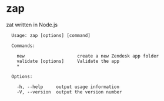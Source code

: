 zap
===

zat written in Node.js

      Usage: zap [options] [command]

      Commands:

        new                    create a new Zendesk app folder
        validate [options]     Validate the app
        *                     

      Options:

        -h, --help     output usage information
        -V, --version  output the version number
